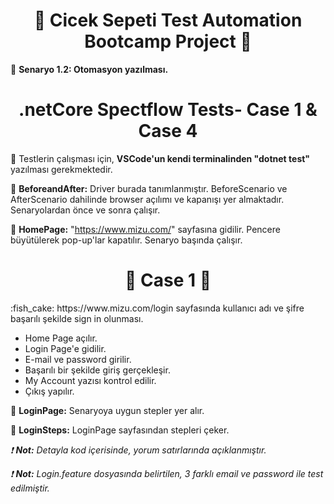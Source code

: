 <div align ="center">   
    
# :hibiscus: Cicek Sepeti Test Automation Bootcamp Project :hibiscus: 
  

  
</div>

:pushpin: **Senaryo 1.2: Otomasyon yazılması.**
&nbsp;

<div align ="center">
  
# .netCore Spectflow Tests- Case 1 & Case 4 
</div align ="center">

:fish_cake: Testlerin çalışması için, **VSCode'un kendi terminalinden "dotnet test"** yazılması gerekmektedir.
&nbsp;

:fish_cake: **BeforeandAfter:** Driver burada tanımlanmıştır. BeforeScenario ve AfterScenario dahilinde browser açılımı ve kapanışı yer almaktadır. Senaryolardan önce ve sonra çalışır.
&nbsp;

:fish_cake: **HomePage:** "https://www.mizu.com/" sayfasına gidilir. Pencere büyütülerek pop-up'lar kapatılır. Senaryo başında çalışır.
&nbsp;

<div align ="center">
  
# :dart: Case 1 :dart:
</div align ="center">
:fish_cake: https://www.mizu.com/login sayfasında kullanıcı adı ve şifre başarılı şekilde sign in olunması.
&nbsp;

- Home Page açılır.
- Login Page'e gidilir.
- E-mail ve password girilir.
- Başarılı bir şekilde giriş gerçekleşir.
- My Account yazısı kontrol edilir.
- Çıkış yapılır.
&nbsp;

:fish_cake: **LoginPage:** Senaryoya uygun stepler yer alır.
&nbsp;

:fish_cake: **LoginSteps:** LoginPage sayfasından stepleri çeker.
&nbsp;

*:exclamation: **Not:** Detayla kod içerisinde, yorum satırlarında açıklanmıştır.*
&nbsp;

*:exclamation: **Not:** Login.feature dosyasında belirtilen, 3 farklı email ve password ile test edilmiştir.*
&nbsp;



